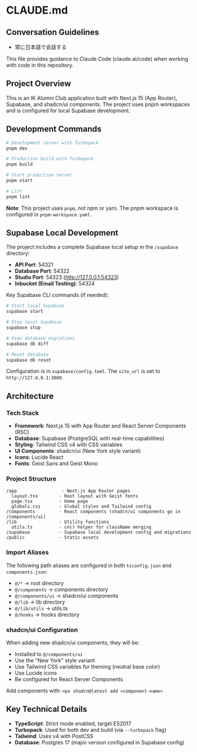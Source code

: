 # CLAUDE.md

## Conversation Guidelines

- 常に日本語で会話する

This file provides guidance to Claude Code (claude.ai/code) when working with code in this repository.

## Project Overview

This is an IK Alumni Club application built with Next.js 15 (App Router), Supabase, and shadcn/ui components. The project uses pnpm workspaces and is configured for local Supabase development.

## Development Commands

```bash
# Development server with Turbopack
pnpm dev

# Production build with Turbopack
pnpm build

# Start production server
pnpm start

# Lint
pnpm lint
```

**Note**: This project uses `pnpm`, not npm or yarn. The pnpm workspace is configured in `pnpm-workspace.yaml`.

## Supabase Local Development

The project includes a complete Supabase local setup in the `/supabase` directory:

- **API Port**: 54321
- **Database Port**: 54322
- **Studio Port**: 54323 (http://127.0.0.1:54323)
- **Inbucket (Email Testing)**: 54324

Key Supabase CLI commands (if needed):
```bash
# Start local Supabase
supabase start

# Stop local Supabase
supabase stop

# View database migrations
supabase db diff

# Reset database
supabase db reset
```

Configuration is in `supabase/config.toml`. The `site_url` is set to `http://127.0.0.1:3000`.

## Architecture

### Tech Stack
- **Framework**: Next.js 15 with App Router and React Server Components (RSC)
- **Database**: Supabase (PostgreSQL with real-time capabilities)
- **Styling**: Tailwind CSS v4 with CSS variables
- **UI Components**: shadcn/ui (New York style variant)
- **Icons**: Lucide React
- **Fonts**: Geist Sans and Geist Mono

### Project Structure
```
/app                 - Next.js App Router pages
  layout.tsx        - Root layout with Geist fonts
  page.tsx          - Home page
  globals.css       - Global styles and Tailwind config
/components         - React components (shadcn/ui components go in /components/ui)
/lib                - Utility functions
  utils.ts          - cn() helper for className merging
/supabase           - Supabase local development config and migrations
/public             - Static assets
```

### Import Aliases
The following path aliases are configured in both `tsconfig.json` and `components.json`:
- `@/*` → root directory
- `@/components` → components directory
- `@/components/ui` → shadcn/ui components
- `@/lib` → lib directory
- `@/lib/utils` → utils.ts
- `@/hooks` → hooks directory

### shadcn/ui Configuration
When adding new shadcn/ui components, they will be:
- Installed to `@/components/ui`
- Use the "New York" style variant
- Use Tailwind CSS variables for theming (neutral base color)
- Use Lucide icons
- Be configured for React Server Components

Add components with: `npx shadcn@latest add <component-name>`

## Key Technical Details

- **TypeScript**: Strict mode enabled, target ES2017
- **Turbopack**: Used for both dev and build (via `--turbopack` flag)
- **Tailwind**: Uses v4 with PostCSS
- **Database**: Postgres 17 (major version configured in Supabase config)